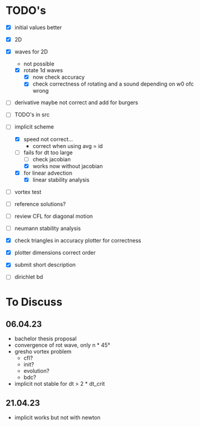 # TODO's
- [x] initial values better
- [x] 2D
- [x] waves for 2D
  - not possible
  - [x] rotate 1d waves
    - [x] now check accuracy
    - [x] check correctness of rotating and a sound depending on w0 ofc wrong
- [ ] derivative maybe not correct and add for burgers
- [ ] TODO's in src
- [ ] implicit scheme
  - [x] speed not correct...
    - correct when using avg = id
  - [ ] fails for dt too large
    - [ ] check jacobian
    - [x] works now without jacobian
  - [x] for linear advection
    - [x] linear stability analysis
- [ ] vortex test
- [ ] reference solutions?
- [ ] review CFL for diagonal motion
- [ ] neumann stability analysis
- [x] check triangles in accuracy plotter for correctness
- [x] plotter dimensions correct order
- [x] submit short description
- [ ] dirichlet bd


# To Discuss
## 06.04.23
- bachelor thesis proposal
- convergence of rot wave, only n * 45°
- gresho vortex problem
  - cfl?
  - init?
  - evolution?
  - bdc?
- implicit not stable for dt > 2 * dt_crit
## 21.04.23
- implicit works but not with newton